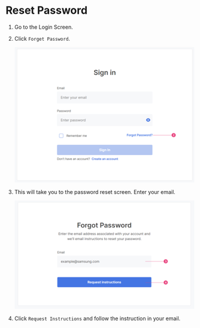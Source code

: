 
# Reset Password

1. Go to the Login Screen.

2. Click `Forget Password`.

   ![image-20230721112212517](./password-reset.assets/image-20230721112212517.png)

3. This will take you to the password reset screen. Enter your email. 

   ![image-20230721112455938](./password-reset.assets/image-20230721112455938.png)

4. Click `Request Instructions` and follow the instruction in your email. 